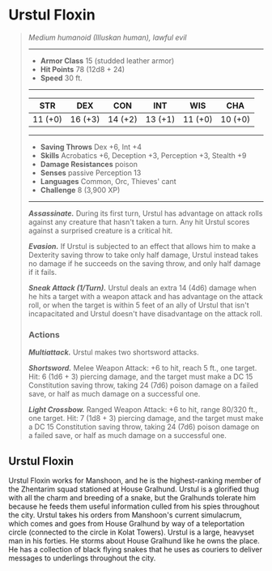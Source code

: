 # Urstul Floxin
>*Medium humanoid (Illuskan human), lawful evil*
>___
>- **Armor Class** 15 (studded leather armor)
>- **Hit Points** 78 (12d8 + 24)
>- **Speed** 30 ft.
>___
>|STR|DEX|CON|INT|WIS|CHA|
>|:---:|:---:|:---:|:---:|:---:|:---:|
>|11 (+0)|16 (+3)|14 (+2)|13 (+1)|11 (+0)|10 (+0)|
>___
>- **Saving Throws** Dex +6, Int +4
>- **Skills** Acrobatics +6, Deception +3, Perception +3, Stealth +9
>- **Damage Resistances** poison
>- **Senses** passive Perception 13
>- **Languages** Common, Orc, Thieves' cant
>- **Challenge** 8 (3,900 XP)
>___
>***Assassinate.*** During its first turn, Urstul has advantage on attack rolls against any creature that hasn't taken a turn. Any hit Urstul scores against a surprised creature is a critical hit.  
>
>***Evasion.*** If Urstul is subjected to an effect that allows him to make a Dexterity saving throw to take only half damage, Urstul instead takes no damage if he succeeds on the saving throw, and only half damage if it fails.  
>
>***Sneak Attack (1/Turn).*** Urstul deals an extra 14 (4d6) damage when he hits a target with a weapon attack and has advantage on the attack roll, or when the target is within 5 feet of an ally of Urstul that isn't incapacitated and Urstul doesn't have disadvantage on the attack roll.  
>
>### Actions
>***Multiattack.*** Urstul makes two shortsword attacks.  
>
>***Shortsword.*** Melee Weapon Attack: +6 to hit, reach 5 ft., one target. Hit: 6 (1d6 + 3) piercing damage, and the target must make a DC 15 Constitution saving throw, taking 24 (7d6) poison damage on a failed save, or half as much damage on a successful one.  
>
>***Light Crossbow.*** Ranged Weapon Attack: +6 to hit, range 80/320 ft., one target. Hit: 7 (1d8 + 3) piercing damage, and the target must make a DC 15 Constitution saving throw, taking 24 (7d6) poison damage on a failed save, or half as much damage on a successful one.
## Urstul Floxin
Urstul Floxin works for Manshoon, and he is the highest-ranking member of the Zhentarim squad stationed at House Gralhund. Urstul is a glorified thug with all the charm and breeding of a snake, but the Gralhunds tolerate him because he feeds them useful information culled from his spies throughout the city. Urstul takes his orders from Manshoon's current simulacrum, which comes and goes from House Gralhund by way of a teleportation circle (connected to the circle in Kolat Towers).
Urstul is a large, heavyset man in his forties. He storms about House Gralhund like he owns the place. He has a collection of black flying snakes that he uses as couriers to deliver messages to underlings throughout the city.